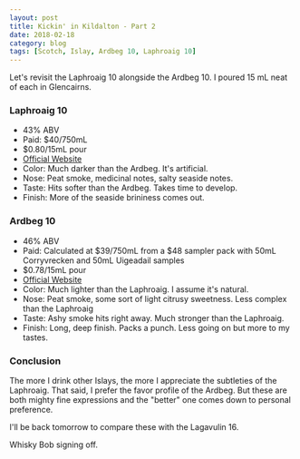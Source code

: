 ```yaml
---
layout: post
title: Kickin' in Kildalton - Part 2
date: 2018-02-18
category: blog
tags: [Scotch, Islay, Ardbeg 10, Laphroaig 10]
---
```


Let's revisit the Laphroaig 10 alongside the Ardbeg 10. I poured 15 mL neat of each in Glencairns.

### Laphroaig 10

* 43% ABV
* Paid: $40/750mL
* $0.80/15mL pour
* [Official Website](https://www.laphroaig.com/product/laphroaig-10-year-old/)
* Color: Much darker than the Ardbeg. It's artificial.
* Nose: Peat smoke, medicinal notes, salty seaside notes.
* Taste: Hits softer than the Ardbeg. Takes time to develop.
* Finish: More of the seaside brininess comes out.


### Ardbeg 10

* 46% ABV
* Paid: Calculated at $39/750mL from a $48 sampler pack with 50mL Corryvrecken and 50mL Uigeadail samples
* $0.78/15mL pour
* [Official Website](https://www.ardbeg.com/en-US/whisky/ultimate-range/ten-years-old)
* Color: Much lighter than the Laphroaig. I assume it's natural.
* Nose: Peat smoke, some sort of light citrusy sweetness. Less complex than the Laphroaig
* Taste: Ashy smoke hits right away. Much stronger than the Laphroaig.
* Finish: Long, deep finish. Packs a punch. Less going on but more to my tastes.

### Conclusion

The more I drink other Islays, the more I appreciate the subtleties of the Laphroaig. That said, I prefer the favor profile of the Ardbeg. But these are both mighty fine expressions and the "better" one comes down to personal preference.

I'll be back tomorrow to compare these with the Lagavulin 16.

Whisky Bob signing off.
